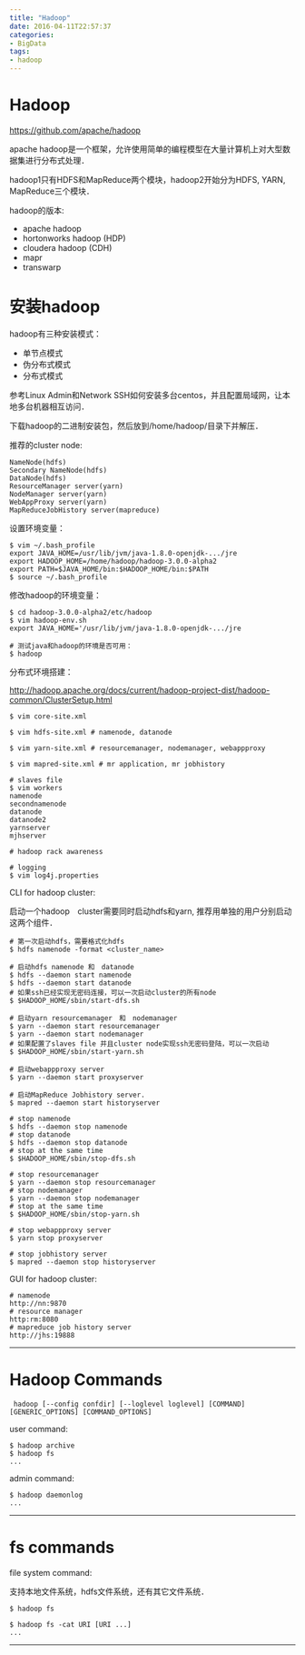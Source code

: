 ```yaml
---
title: "Hadoop"
date: 2016-04-11T22:57:37
categories:
- BigData
tags:
- hadoop
---
```


# Hadoop

<https://github.com/apache/hadoop>

apache hadoop是一个框架，允许使用简单的编程模型在大量计算机上对大型数据集进行分布式处理．

hadoop1只有HDFS和MapReduce两个模块，hadoop2开始分为HDFS, YARN, MapReduce三个模块．

hadoop的版本:

* apache hadoop
* hortonworks hadoop (HDP)
* cloudera hadoop (CDH)
* mapr
* transwarp

# 安装hadoop

hadoop有三种安装模式：

* 单节点模式
* 伪分布式模式
* 分布式模式

参考Linux Admin和Network SSH如何安装多台centos，并且配置局域网，让本地多台机器相互访问．

下载hadoop的二进制安装包，然后放到/home/hadoop/目录下并解压．

推荐的cluster node:

    NameNode(hdfs)
    Secondary NameNode(hdfs)
    DataNode(hdfs)
    ResourceManager server(yarn)
    NodeManager server(yarn)
    WebAppProxy server(yarn)
    MapReduceJobHistory server(mapreduce)

设置环境变量：

    $ vim ~/.bash_profile
    export JAVA_HOME=/usr/lib/jvm/java-1.8.0-openjdk-.../jre
    export HADOOP_HOME=/home/hadoop/hadoop-3.0.0-alpha2
    export PATH=$JAVA_HOME/bin:$HADOOP_HOME/bin:$PATH
    $ source ~/.bash_profile

修改hadoop的环境变量：

    $ cd hadoop-3.0.0-alpha2/etc/hadoop
    $ vim hadoop-env.sh
    export JAVA_HOME='/usr/lib/jvm/java-1.8.0-openjdk-.../jre

    # 测试java和hadoop的环境是否可用：
    $ hadoop

分布式环境搭建：

<http://hadoop.apache.org/docs/current/hadoop-project-dist/hadoop-common/ClusterSetup.html>

    $ vim core-site.xml

    $ vim hdfs-site.xml # namenode, datanode

    $ vim yarn-site.xml # resourcemanager, nodemanager, webappproxy

    $ vim mapred-site.xml # mr application, mr jobhistory

    # slaves file
    $ vim workers
    namenode
    secondnamenode
    datanode
    datanode2
    yarnserver
    mjhserver

    # hadoop rack awareness

    # logging
    $ vim log4j.properties

CLI for hadoop cluster:

启动一个hadoop　cluster需要同时启动hdfs和yarn, 推荐用单独的用户分别启动这两个组件．

    # 第一次启动hdfs，需要格式化hdfs
    $ hdfs namenode -format <cluster_name>

    # 启动hdfs namenode 和　datanode
    $ hdfs --daemon start namenode
    $ hdfs --daemon start datanode
    # 如果ssh已经实现无密码连接，可以一次启动cluster的所有node
    $ $HADOOP_HOME/sbin/start-dfs.sh

    # 启动yarn resourcemanager　和　nodemanager
    $ yarn --daemon start resourcemanager
    $ yarn --daemon start nodemanager
    # 如果配置了slaves file 并且cluster node实现ssh无密码登陆，可以一次启动
    $ $HADOOP_HOME/sbin/start-yarn.sh

    # 启动webappproxy server
    $ yarn --daemon start proxyserver

    # 启动MapReduce Jobhistory server.
    $ mapred --daemon start historyserver

    # stop namenode
    $ hdfs --daemon stop namenode
    # stop datanode
    $ hdfs --daemon stop datanode
    # stop at the same time
    $ $HADOOP_HOME/sbin/stop-dfs.sh

    # stop resourcemanager
    $ yarn --daemon stop resourcemanager
    # stop nodemanager
    $ yarn --daemon stop nodemanager
    # stop at the same time
    $ $HADOOP_HOME/sbin/stop-yarn.sh

    # stop webappproxy server
    $ yarn stop proxyserver

    # stop jobhistory server
    $ mapred --daemon stop historyserver

GUI for hadoop cluster:

    # namenode
    http://nn:9870
    # resource manager
    http:rm:8080
    # mapreduce job history server
    http://jhs:19888

***

# Hadoop Commands

     hadoop [--config confdir] [--loglevel loglevel] [COMMAND] [GENERIC_OPTIONS] [COMMAND_OPTIONS]

user command:

    $ hadoop archive
    $ hadoop fs
    ...

admin command:

    $ hadoop daemonlog
    ...

***

# fs commands

file system command:

支持本地文件系统，hdfs文件系统，还有其它文件系统．

    $ hadoop fs

    $ hadoop fs -cat URI [URI ...]
    ...

***
